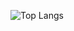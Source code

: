 <!-- ![Ryan's GitHub stats](https://github-readme-stats.vercel.app/api?username=SisoroT&show_icons=true&theme=transparent) -->
![Top Langs](https://github-readme-stats.vercel.app/api/top-langs/?username=SisoroT&layout=compact&hide=jupyter%20notebook,html,css,lua)
